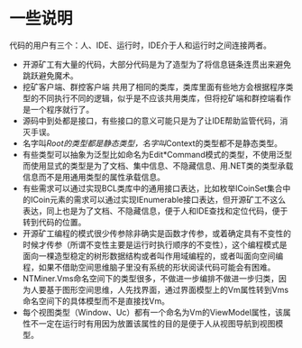 # 一些说明

代码的用户有三个：人、IDE、运行时，IDE介于人和运行时之间连接两者。

* 开源矿工有大量的代码，大部分代码是为了造型为了将信息链条连贯出来避免跳跃避免魔术。
* 挖矿客户端、群控客户端 共用了相同的类库，类库里面有些地方会根据程序类型的不同执行不同的逻辑，似乎是不应该共用类库，但将挖矿端和群控端看作是一个程序就行了。
* 源码中到处都是接口，有些接口的意义可能只是为了让IDE帮助监管代码，消灭手误。
* 名字叫*Root的类型都是静态类型，名字叫*Context的类型都不是静态类型。
* 有些类型可以抽象为泛型比如命名为Edit*Command模式的类型，不使用泛型而使用显式的类型是为了文档、集中信息、不隐藏信息、用.NET类的类型承载信息而不是用通用类型的属性承载信息。
* 有些需求可以通过实现BCL类库中的通用接口表达，比如枚举ICoinSet集合中的ICoin元素的需求可以通过实现IEnumerable<ICoin>接口表达，但开源矿工不这么表达，同上也是为了文档、不隐藏信息，便于人和IDE查找和定位代码，便于转到代码的位置。
* 开源矿工编程的模式很少传参除非确实是函数才传参，或着确定具有不变性的时候才传参（所谓不变性主要是运行时执行顺序的不变性），这个编程模式是面向一棵造型稳定的树形数据结构或者叫作用域编程的，或者叫面向空间编程，如果不借助空间思维脑子里没有系统的形状阅读代码可能会有困难。
* NTMiner.Vms命名空间下的类型很多，不做进一步编排不做进一步归类，因为人要基于图形空间思维，人先找界面，通过界面模型上的Vm属性转到Vms命名空间下的具体模型而不是直接找Vm。
* 每个视图类型（Window、Uc）都有一个命名为Vm的ViewModel属性，该属性不一定在运行时有用因为放置该属性的目的是便于人从视图导航到视图模型。